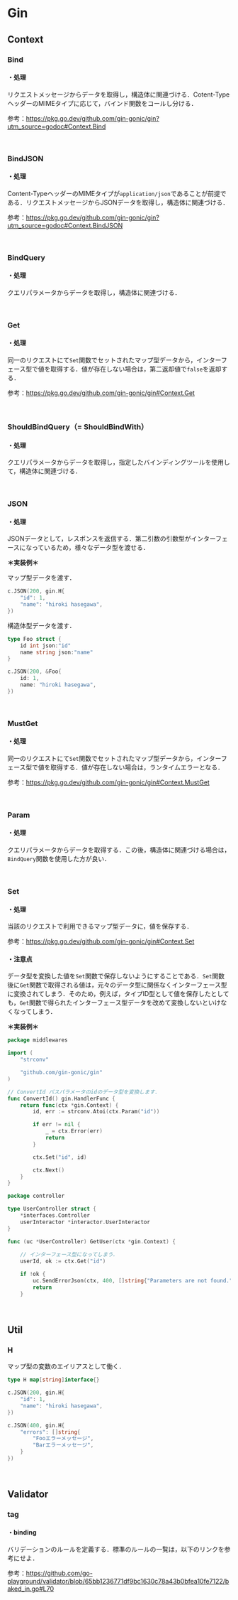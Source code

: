 # Gin

## Context

### Bind

#### ・処理

リクエストメッセージからデータを取得し，構造体に関連づける．Cotent-TypeヘッダーのMIMEタイプに応じて，バインド関数をコールし分ける．

参考：https://pkg.go.dev/github.com/gin-gonic/gin?utm_source=godoc#Context.Bind

<br>

### BindJSON

#### ・処理

Content-TypeヘッダーのMIMEタイプが```application/json```であることが前提である．リクエストメッセージからJSONデータを取得し，構造体に関連づける．

参考：https://pkg.go.dev/github.com/gin-gonic/gin?utm_source=godoc#Context.BindJSON

<br>

### BindQuery

#### ・処理

クエリパラメータからデータを取得し，構造体に関連づける．

<br>

### Get

#### ・処理

同一のリクエストにて```Set```関数でセットされたマップ型データから，インターフェース型で値を取得する．値が存在しない場合は，第二返却値で```false```を返却する．

参考：https://pkg.go.dev/github.com/gin-gonic/gin#Context.Get

<br>

### ShouldBindQuery（= ShouldBindWith）

#### ・処理

クエリパラメータからデータを取得し，指定したバインディングツールを使用して，構造体に関連づける．

<br>

### JSON

#### ・処理

JSONデータとして，レスポンスを返信する．第二引数の引数型がインターフェースになっているため，様々なデータ型を渡せる．

 **＊実装例＊**

マップ型データを渡す．

```go
c.JSON(200, gin.H{
    "id": 1,
    "name": "hiroki hasegawa",
})
```

構造体型データを渡す．

```go
type Foo struct {
	id int json:"id"
	name string json:"name"
}

c.JSON(200, &Foo{
    id: 1,
    name: "hiroki hasegawa",
})
```

<br>

### MustGet

#### ・処理

同一のリクエストにて```Set```関数でセットされたマップ型データから，インターフェース型で値を取得する．値が存在しない場合は，ランタイムエラーとなる．

参考：https://pkg.go.dev/github.com/gin-gonic/gin#Context.MustGet

<br>

### Param

#### ・処理

クエリパラメータからデータを取得する．この後，構造体に関連づける場合は，```BindQuery```関数を使用した方が良い．

<br>

### Set

#### ・処理

当該のリクエストで利用できるマップ型データに，値を保存する．

参考：https://pkg.go.dev/github.com/gin-gonic/gin#Context.Set

#### ・注意点

データ型を変換した値を```Set```関数で保存しないようにすることである．```Set```関数後に```Get```関数で取得される値は，元々のデータ型に関係なくインターフェース型に変換されてしまう．そのため，例えば，タイプID型として値を保存したとしても，```Get```関数で得られたインターフェース型データを改めて変換しないといけなくなってしまう．

**＊実装例＊**

```go
package middlewares

import (
	"strconv"

	"github.com/gin-gonic/gin"
)

// ConvertId パスパラメータのidのデータ型を変換します．
func ConvertId() gin.HandlerFunc {
	return func(ctx *gin.Context) {
		id, err := strconv.Atoi(ctx.Param("id"))

		if err != nil {
			_ = ctx.Error(err)
			return
		}

		ctx.Set("id", id)

		ctx.Next()
	}
}

```

```go
package controller

type UserController struct {
	*interfaces.Controller
	userInteractor *interactor.UserInteractor
}

func (uc *UserController) GetUser(ctx *gin.Context) {
    
    // インターフェース型になってしまう．
	userId, ok := ctx.Get("id")

	if !ok {
		uc.SendErrorJson(ctx, 400, []string{"Parameters are not found."})
		return
	}
```

<br>

## Util

### H

マップ型の変数のエイリアスとして働く．

```go
type H map[string]interface{}
```

```go
c.JSON(200, gin.H{
    "id": 1,
    "name": "hiroki hasegawa",
})
```

```go
c.JSON(400, gin.H{
    "errors": []string{
        "Fooエラーメッセージ",
        "Barエラーメッセージ",
    }
})
```

<br>

## Validator

### tag

#### ・binding

バリデーションのルールを定義する．標準のルールの一覧は，以下のリンクを参考にせよ．

参考：https://github.com/go-playground/validator/blob/65bb1236771df9bc1630c78a43b0bfea10fe7122/baked_in.go#L70





